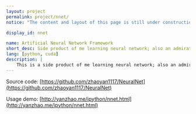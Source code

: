 ```yaml
---
layout: project
permalink: project/nnet/
notice: "The content and layout of this page is still under construction."

display_id: nnet

name: Artificial Neural Network Framework
short_desc: Side product of me learning neural network; also an admiration to the great caffe
lang: [python, cuda]
description: |
    This is a side product of me learning neural network; also an admiration to the great caffe.
---
```


Source code: [https://github.com/zhaoyan1117/NeuralNet](https://github.com/zhaoyan1117/NeuralNet)

Usage demo: [http://yanzhao.me/ipython/nnet.html](http://yanzhao.me/ipython/nnet.html)

